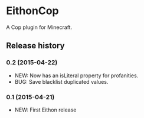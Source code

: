 # EithonCop

A Cop plugin for Minecraft.

## Release history

### 0.2 (2015-04-22)

* NEW: Now has an isLiteral property for profanities.
* BUG: Save blacklist duplicated values.

### 0.1 (2015-04-21)

* NEW: First Eithon release
